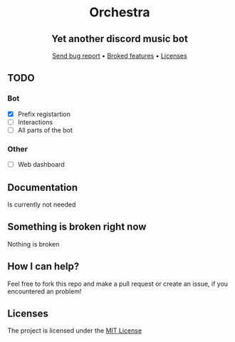 <div align="center">

# Orchestra
</div>
<div align="center">

## Yet another discord music bot
</div>

<div align="center">
    <a href="https://gitlab.com/Developers-of-Debilos-Empire/Orchestra/-/issues">Send bug report</a>
    •
    <a href="https://gitlab.com/Developers-of-Debilos-Empire/Orchestra#something-is-broken-right-now">Broked features</a>
    •
    <a href="https://gitlab.com/Developers-of-Debilos-Empire/Orchestra#licenses">Licenses</a>
</div>


## TODO
### Bot
- [X] Prefix registartion 
- [ ] Interactions
- [ ] All parts of the bot

### Other
- [ ] Web dashboard


## Documentation
Is currently not needed


## Something is broken right now
Nothing is broken


## How I can help?
Feel free to fork this repo and make a pull request or create an issue, if you encountered an problem!


## Licenses
The project is licensed under the [MIT License](https://gitlab.com/Developers-of-Debilos-Empire/Orchestra/-/blob/main/LICENSE)
